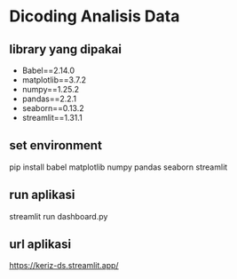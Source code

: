 # Dicoding Analisis Data

## library yang dipakai
- Babel==2.14.0
- matplotlib==3.7.2
- numpy==1.25.2
- pandas==2.2.1
- seaborn==0.13.2
- streamlit==1.31.1

## set environment
pip install babel matplotlib numpy pandas seaborn streamlit

## run aplikasi
streamlit run dashboard.py

## url aplikasi
https://keriz-ds.streamlit.app/